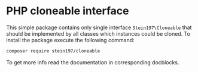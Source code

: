 # PHP cloneable interface
This simple package contains only single interface `Stein197\Cloneable` that should be implemented by all classes which instances could be cloned. To install the package execute the following command:
```bash
composer require stein197/cloneable
```
To get more info read the documentation in corresponding docblocks.
